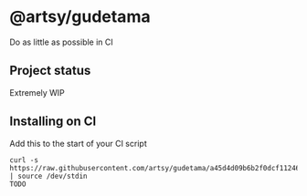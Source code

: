 # @artsy/gudetama

Do as little as possible in CI

## Project status

Extremely WIP

## Installing on CI

Add this to the start of your CI script

<!-- the_installation_command_is_on_the_next_line -->
    curl -s https://raw.githubusercontent.com/artsy/gudetama/a45d4d09b6b2f0dcf11246dd97f1de209beba9a2/install.sh | source /dev/stdin
    TODO

